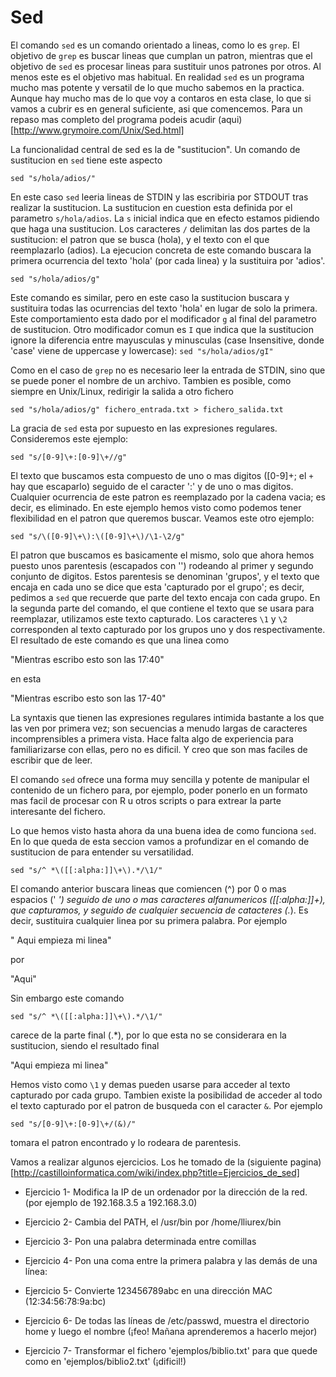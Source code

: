 Sed
===

El comando `sed` es un comando orientado a lineas, como lo es `grep`. El
objetivo de `grep` es buscar lineas que cumplan un patron, mientras que el
objetivo de `sed` es procesar lineas para sustituir unos patrones por otros.
Al menos este es el objetivo mas habitual. En realidad `sed` es un programa
mucho mas potente y versatil de lo que mucho sabemos en la practica. Aunque hay
mucho mas de lo que voy a contaros en esta clase, lo que si vamos a cubrir es
en general suficiente, asi que comencemos. Para un repaso mas completo del
programa podeis acudir (aqui)[http://www.grymoire.com/Unix/Sed.html]

La funcionalidad central de sed es la de "sustitucion". Un comando de
sustitucion en `sed` tiene este aspecto

`sed "s/hola/adios/"`

En este caso `sed` leeria lineas de STDIN y las escribiria por STDOUT tras
realizar la sustitucion. La sustitucion en cuestion esta definida por el
parametro `s/hola/adios`. La `s` inicial indica que en efecto estamos pidiendo
que haga una sustitucion. Los caracteres `/` delimitan las dos partes de la
sustitucion: el patron que se busca (hola), y el texto con el que reemplazarlo
(adios). La ejecucion concreta de este comando buscara la primera ocurrencia del texto 'hola' (por cada linea) y la sustituira por 'adios'.

`sed "s/hola/adios/g"`

Este comando es similar, pero en este caso la sustitucion buscara y sustituira
todas las ocurrencias del texto 'hola' en lugar de solo la primera. Este
comportamiento esta dado por el modificador `g` al final del parametro de
sustitucion.  Otro modificador comun es `I` que indica que la sustitucion
ignore la diferencia entre mayusculas y minusculas (case Insensitive, donde
'case' viene de uppercase y lowercase): `sed "s/hola/adios/gI"`

Como en el caso de `grep` no es necesario leer la entrada de STDIN, sino que se puede poner el nombre de un archivo. Tambien es posible, como siempre en Unix/Linux, redirigir la salida a otro fichero

`sed "s/hola/adios/g" fichero_entrada.txt > fichero_salida.txt`

La gracia de `sed` esta por supuesto en las expresiones regulares. Consideremos
este ejemplo:

`sed "s/[0-9]\+:[0-9]\+//g"`

El texto que buscamos esta compuesto de uno o mas digitos ([0-9]\+; el `+` hay
que escaparlo) seguido de el caracter ':' y de uno o mas digitos. Cualquier
ocurrencia de este patron es reemplazado por la cadena vacia; es decir, es
eliminado. En este ejemplo hemos visto como podemos tener flexibilidad en el
patron que queremos buscar. Veamos este otro ejemplo:

`sed "s/\([0-9]\+\):\([0-9]\+\)/\1-\2/g"`

El patron que buscamos es basicamente el mismo, solo que ahora hemos puesto
unos parentesis (escapados con '\') rodeando al primer y segundo conjunto 
de digitos. Estos parentesis se denominan 'grupos', y el texto que encaja en
cada uno se dice que esta 'capturado por el grupo'; es decir, pedimos a `sed`
que recuerde que parte del texto encaja con cada grupo. En la segunda parte
del comando, el que contiene el texto que se usara para reemplazar, utilizamos
este texto capturado. Los caracteres `\1` y `\2` corresponden al texto capturado
por los grupos uno y dos respectivamente. El resultado de este comando es que
una linea como

"Mientras escribo esto son las 17:40"

en esta

"Mientras escribo esto son las 17-40"

La syntaxis que tienen las expresiones regulares intimida bastante a los
que las ven por primera vez; son secuencias a menudo largas de caracteres
incomprensibles a primera vista. Hace falta algo de experiencia para 
familiarizarse con ellas, pero no es dificil. Y creo que son mas faciles
de escribir que de leer.

El comando `sed` ofrece una forma muy sencilla y potente de manipular el
contenido de un fichero para, por ejemplo, poder ponerlo en un formato mas
facil de procesar con R u otros scripts o para extrear la parte interesante del
fichero. 

Lo que hemos visto hasta ahora da una buena idea de como funciona `sed`. En lo
que queda de esta seccion vamos a profundizar en el comando de sustitucion de
para entender su versatilidad.

`sed "s/^ *\([[:alpha:]]\+\).*/\1/"`

El comando anterior buscara lineas que comiencen (^) por 0 o mas espacios (' *')
seguido de uno o mas caracteres alfanumericos ([[:alpha:]]\+), que capturamos, y seguido de cualquier secuencia de catacteres (.*). Es decir, sustituira cualquier linea por su primera palabra. Por ejemplo

"    Aqui empieza mi linea"

por

"Aqui"

Sin embargo este comando

`sed "s/^ *\([[:alpha:]]\+\).*/\1/"`

carece de la parte final (.*), por lo que esta no se considerara en la
sustitucion, siendo el resultado final

"Aqui empieza mi linea"

Hemos visto como `\1` y demas pueden usarse para acceder al texto capturado 
por cada grupo. Tambien existe la posibilidad de acceder al todo el
texto capturado por el patron de busqueda con el caracter `&`. Por ejemplo

`sed "s/[0-9]\+:[0-9]\+/(&)/"`

tomara el patron encontrado y lo rodeara de parentesis.


Vamos a realizar algunos ejercicios. Los he tomado de la (siguiente
pagina)[http://castilloinformatica.com/wiki/index.php?title=Ejercicios_de_sed]

* Ejercicio 1- Modifica la IP de un ordenador por la dirección de la red. (por ejemplo de 192.168.3.5 a 192.168.3.0)

* Ejercicio 2- Cambia del PATH, el /usr/bin por /home/lliurex/bin

* Ejercicio 3- Pon una palabra determinada entre comillas

* Ejercicio 4- Pon una coma entre la primera palabra y las demás de una línea:

* Ejercicio 5- Convierte 123456789abc en una dirección MAC (12:34:56:78:9a:bc)

* Ejercicio 6- De todas las líneas de /etc/passwd, muestra el directorio home y
  luego el nombre (¡feo! Mañana aprenderemos a hacerlo mejor)

* Ejercicio 7- Transformar el fichero 'ejemplos/biblio.txt' para que quede como
  en 'ejemplos/biblio2.txt' (¡dificil!)


